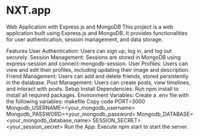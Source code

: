 # NXT.app

Web Application with Express.js and MongoDB
This project is a web application built using Express.js and MongoDB. It provides functionalities for user authentication, session management, and data storage.

Features
User Authentication: Users can sign up, log in, and log out securely.
Session Management: Sessions are stored in MongoDB using express-session and connect-mongodb-session.
User Profiles: Users can view and edit their profiles, including updating their image and description.
Friend Management: Users can add and delete friends, stored persistently in the database.
Post Management: Users can create posts, view timelines, and interact with posts.
Setup
Install Dependencies: Run npm install to install all required packages.
Environment Variables: Create a .env file with the following variables:
makefile
Copy code
PORT=3000
Mongodb_USERNAME=<your_mongodb_username>
Mongodb_PASSWORD=<your_mongodb_password>
Mongodb_DATABASE=<your_mongodb_database_name>
SESSION_SECRET=<your_session_secret>
Run the App: Execute npm start to start the server.